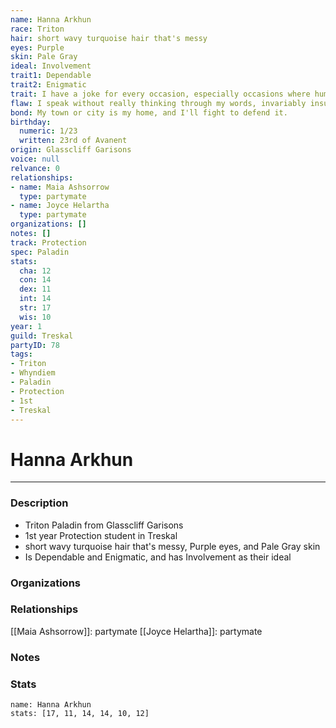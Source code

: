 ```yaml
---
name: Hanna Arkhun
race: Triton
hair: short wavy turquoise hair that's messy
eyes: Purple
skin: Pale Gray
ideal: Involvement
trait1: Dependable
trait2: Enigmatic
trait: I have a joke for every occasion, especially occasions where humor is inappropriate.
flaw: I speak without really thinking through my words, invariably insulting others.
bond: My town or city is my home, and I'll fight to defend it.
birthday:
  numeric: 1/23
  written: 23rd of Avanent
origin: Glasscliff Garisons
voice: null
relvance: 0
relationships:
- name: Maia Ashsorrow
  type: partymate
- name: Joyce Helartha
  type: partymate
organizations: []
notes: []
track: Protection
spec: Paladin
stats:
  cha: 12
  con: 14
  dex: 11
  int: 14
  str: 17
  wis: 10
year: 1
guild: Treskal
partyID: 78
tags:
- Triton
- Whyndiem
- Paladin
- Protection
- 1st
- Treskal
---
```

# Hanna Arkhun
---
### Description
- Triton Paladin from Glasscliff Garisons
- 1st year Protection student in Treskal
- short wavy turquoise hair that's messy, Purple eyes, and Pale Gray skin
- Is Dependable and Enigmatic, and has Involvement as their ideal

### Organizations

### Relationships
[[Maia Ashsorrow]]: partymate
[[Joyce Helartha]]: partymate

### Notes

### Stats
```statblock
name: Hanna Arkhun
stats: [17, 11, 14, 14, 10, 12]
```